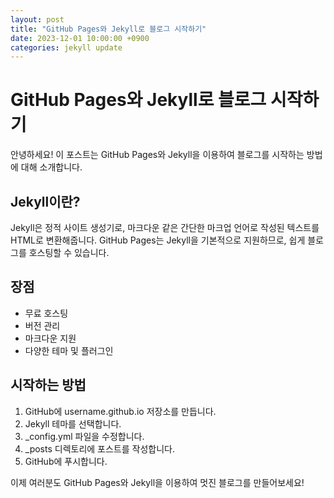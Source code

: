 ```yaml
---
layout: post
title: "GitHub Pages와 Jekyll로 블로그 시작하기"
date: 2023-12-01 10:00:00 +0900
categories: jekyll update
---
```


# GitHub Pages와 Jekyll로 블로그 시작하기

안녕하세요! 이 포스트는 GitHub Pages와 Jekyll을 이용하여 블로그를 시작하는 방법에 대해 소개합니다.

## Jekyll이란?

Jekyll은 정적 사이트 생성기로, 마크다운 같은 간단한 마크업 언어로 작성된 텍스트를 HTML로 변환해줍니다. GitHub Pages는 Jekyll을 기본적으로 지원하므로, 쉽게 블로그를 호스팅할 수 있습니다.

## 장점

- 무료 호스팅
- 버전 관리
- 마크다운 지원
- 다양한 테마 및 플러그인

## 시작하는 방법

1. GitHub에 username.github.io 저장소를 만듭니다.
2. Jekyll 테마를 선택합니다.
3. _config.yml 파일을 수정합니다.
4. _posts 디렉토리에 포스트를 작성합니다.
5. GitHub에 푸시합니다.

이제 여러분도 GitHub Pages와 Jekyll을 이용하여 멋진 블로그를 만들어보세요! 